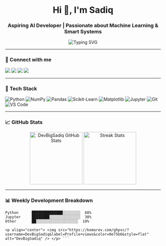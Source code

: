 <h1 align="center">Hi 👋, I'm Sadiq</h1>
<h3 align="center">Aspiring AI Developer | Passionate about Machine Learning & Smart Systems</h3>

<p align="center">
  <img src="https://readme-typing-svg.herokuapp.com?font=Fira+Code&size=20&pause=1000&center=true&vCenter=true&width=435&lines=Aspiring+AI+Engineer;Python+Lover+%7C+Machine+Learning+Explorer;Open+Source+Contributor+In+The+Making" alt="Typing SVG" />
</p>

---

### 🔗 Connect with me

<p align="left">
  <a href="https://github.com/DevBigSadiq" target="_blank"><img src="https://img.shields.io/badge/GitHub-%2312100E.svg?&style=for-the-badge&logo=github&logoColor=white" /></a>
  <a href="https://twitter.com/" target="_blank"><img src="https://img.shields.io/badge/Twitter-%231DA1F2.svg?&style=for-the-badge&logo=twitter&logoColor=white" /></a>
  <a href="https://linkedin.com/in/" target="_blank"><img src="https://img.shields.io/badge/LinkedIn-%230A66C2.svg?&style=for-the-badge&logo=linkedin&logoColor=white" /></a>
  <a href="mailto:your-email@example.com"><img src="https://img.shields.io/badge/Email-%23D14836.svg?&style=for-the-badge&logo=gmail&logoColor=white" /></a>
</p>

---

### 🧠 Tech Stack

![Python](https://img.shields.io/badge/Python-3776AB?style=flat&logo=python&logoColor=white)
![NumPy](https://img.shields.io/badge/Numpy-013243?style=flat&logo=numpy&logoColor=white)
![Pandas](https://img.shields.io/badge/Pandas-150458?style=flat&logo=pandas&logoColor=white)
![Scikit-Learn](https://img.shields.io/badge/Scikit--Learn-F7931E?style=flat&logo=scikit-learn&logoColor=white)
![Matplotlib](https://img.shields.io/badge/Matplotlib-000000?style=flat&logo=matplotlib&logoColor=white)
![Jupyter](https://img.shields.io/badge/Jupyter-F37626?style=flat&logo=jupyter&logoColor=white)
![Git](https://img.shields.io/badge/Git-F05032?style=flat&logo=git&logoColor=white)
![VS Code](https://img.shields.io/badge/VSCode-007ACC?style=flat&logo=visual-studio-code&logoColor=white)

---

### 📈 GitHub Stats

<p align="center">
  <img src="https://github-readme-stats.vercel.app/api?username=DevBigSadiq&show_icons=true&theme=tokyonight" alt="DevBigSadiq GitHub Stats" height="170px"/>
  <img src="https://github-readme-streak-stats.herokuapp.com/?user=DevBigSadiq&theme=tokyonight" alt="Streak Stats" height="170px"/>
</p>

---

### 📊 Weekly Development Breakdown

<!-- You can use tools like https://github.com/anuraghazra/github-readme-stats to generate a real one -->
```text
Python      ██████████████░░░░░░░░  60%  
Jupyter     ████████░░░░░░░░░░░░░░  30%  
Other       ██░░░░░░░░░░░░░░░░░░░  10%

<p align="center"> <img src="https://komarev.com/ghpvc/?username=DevBigSadiq&label=Profile+views&color=0e75b6&style=flat" alt="DevBigSadiq" /> </p> ```
